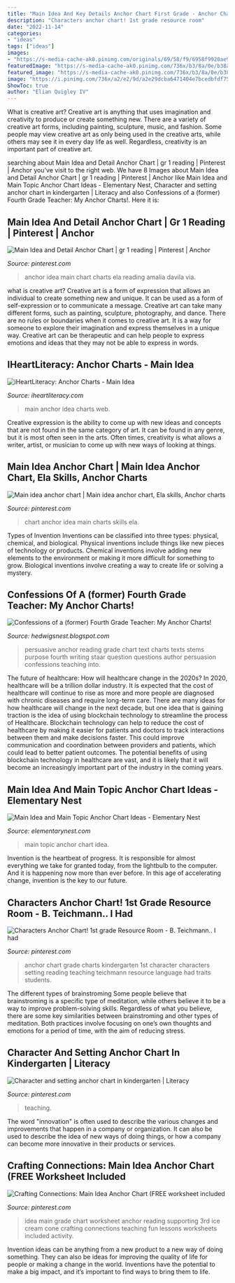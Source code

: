 ```yaml
---
title: "Main Idea And Key Details Anchor Chart First Grade - Anchor Chart Grade Charts Kindergarten 1st Character Characters Setting Reading Teaching Teichmann Resource Language Had Traits Students"
description: "Characters anchor chart! 1st grade resource room"
date: "2022-11-14"
categories:
- "ideas"
tags: ["ideas"]
images:
- "https://s-media-cache-ak0.pinimg.com/originals/69/58/f9/6958f9920ae901c8d580d46ae5a7443f.jpg"
featuredImage: "https://s-media-cache-ak0.pinimg.com/736x/b3/8a/0e/b38a0ef401758e513107af07f1676800.jpg"
featured_image: "https://s-media-cache-ak0.pinimg.com/736x/b3/8a/0e/b38a0ef401758e513107af07f1676800.jpg"
image: "https://i.pinimg.com/736x/a2/e2/9d/a2e29dcba6471404e7bcedbfdf755765--main-idea-anchor-chart.jpg"
ShowToc: true
author: "Elian Quigley IV"
---
```



What is creative art?
Creative art is anything that uses imagination and creativity to produce or create something new. There are a variety of creative art forms, including painting, sculpture, music, and fashion. Some people may view creative art as only being used in the creative arts, while others may see it in every day life as well. Regardless, creativity is an important part of creative art.

	

		
searching about Main Idea and Detail Anchor Chart | gr 1 reading | Pinterest | Anchor you've visit to the right web. We have 8 Images about Main Idea and Detail Anchor Chart | gr 1 reading | Pinterest | Anchor like Main Idea and Main Topic Anchor Chart Ideas - Elementary Nest, Character and setting anchor chart in kindergarten | Literacy and also Confessions of a (former) Fourth Grade Teacher: My Anchor Charts!. Here it is:
		
    
## Main Idea And Detail Anchor Chart | Gr 1 Reading | Pinterest | Anchor

<img loading=lazy src="https://s-media-cache-ak0.pinimg.com/736x/b3/8a/0e/b38a0ef401758e513107af07f1676800.jpg" onerror="this.onerror=null;this.src='https://tse2.mm.bing.net/th?id=OIP.B8Oj1kqkgZ1PcaCPvQoHiwHaJ3&amp;pid=15.1';" alt="Main Idea and Detail Anchor Chart | gr 1 reading | Pinterest | Anchor">

_Source: pinterest.com_

>anchor idea main chart charts ela reading amalia davila via. 

	

what is creative art?
Creative art is a form of expression that allows an individual to create something new and unique. It can be used as a form of self-expression or to communicate a message. Creative art can take many different forms, such as painting, sculpture, photography, and dance.
There are no rules or boundaries when it comes to creative art. It is a way for someone to explore their imagination and express themselves in a unique way. Creative art can be therapeutic and can help people to express emotions and ideas that they may not be able to express in words.

    
## IHeartLiteracy: Anchor Charts - Main Idea

<img loading=lazy src="https://3.bp.blogspot.com/-HBHC_z4WeX8/WnkaEF0f6MI/AAAAAAAA0so/0upFPqiCFIwohZGzQmxgrKBSrL57sSK_gCLcBGAs/s1600/Main%2BIdea.png" onerror="this.onerror=null;this.src='https://tse4.mm.bing.net/th?id=OIP.ERiJ3AlD_zRhOHmlXzm9UAHaLG&amp;pid=15.1';" alt="iHeartLiteracy: Anchor Charts - Main Idea">

_Source: iheartliteracy.com_

>main anchor idea charts web. 

	

Creative expression is the ability to come up with new ideas and concepts that are not found in the same category of art. It can be found in any genre, but it is most often seen in the arts. Often times, creativity is what allows a writer, artist, or musician to come up with new ways of looking at things.

    
## Main Idea Anchor Chart | Main Idea Anchor Chart, Ela Skills, Anchor Charts

<img loading=lazy src="https://i.pinimg.com/736x/a2/e2/9d/a2e29dcba6471404e7bcedbfdf755765--main-idea-anchor-chart.jpg" onerror="this.onerror=null;this.src='https://tse2.mm.bing.net/th?id=OIP.B1atxWog-TipnxuEF-QHWAHaJ3&amp;pid=15.1';" alt="Main idea anchor chart | Main idea anchor chart, Ela skills, Anchor charts">

_Source: pinterest.com_

>chart anchor idea main charts skills ela. 

	

Types of Invention
Inventions can be classified into three types: physical, chemical, and biological. Physical inventions include things like new pieces of technology or products. Chemical inventions involve adding new elements to the environment or making it more difficult for something to grow. Biological inventions involve creating a way to create life or solving a mystery.

    
## Confessions Of A (former) Fourth Grade Teacher: My Anchor Charts!

<img loading=lazy src="https://2.bp.blogspot.com/-XF_BWbnE9_M/T35BSm4lq8I/AAAAAAAAAVM/HTKYQ0x7upo/s1600/persuasive+texts+001.JPG" onerror="this.onerror=null;this.src='https://tse4.mm.bing.net/th?id=OIP.La_MMrkt6HJZkVPjXViyAQHaJ6&amp;pid=15.1';" alt="Confessions of a (former) Fourth Grade Teacher: My Anchor Charts!">

_Source: hedwigsnest.blogspot.com_

>persuasive anchor reading grade chart text charts texts stems purpose fourth writing staar question questions author persuasion confessions teaching into. 

	

The future of healthcare: How will healthcare change in the 2020s?
In 2020, healthcare will be a trillion dollar industry. It is expected that the cost of healthcare will continue to rise as more and more people are diagnosed with chronic diseases and require long-term care. There are many ideas for how healthcare will change in the next decade, but one idea that is gaining traction is the idea of using blockchain technology to streamline the process of Healthcare. Blockchain technology can help to reduce the cost of healthcare by making it easier for patients and doctors to track interactions between them and make decisions faster. This could improve communication and coordination between providers and patients, which could lead to better patient outcomes. The potential benefits of using blockchain technology in healthcare are vast, and it is likely that it will become an increasingly important part of the industry in the coming years.

    
## Main Idea And Main Topic Anchor Chart Ideas - Elementary Nest

<img loading=lazy src="http://elementarynest.com/wp-content/uploads/2019/01/Slide6.png" onerror="this.onerror=null;this.src='https://tse4.mm.bing.net/th?id=OIP.t47f9h0bGmj-EYRAXfYlnwHaJ4&amp;pid=15.1';" alt="Main Idea and Main Topic Anchor Chart Ideas - Elementary Nest">

_Source: elementarynest.com_

>main topic anchor chart idea. 

	

Invention is the heartbeat of progress. It is responsible for almost everything we take for granted today, from the lightbulb to the computer. And it is happening now more than ever before. In this age of accelerating change, invention is the key to our future.

    
## Characters Anchor Chart! 1st Grade Resource Room - B. Teichmann.. I Had

<img loading=lazy src="https://s-media-cache-ak0.pinimg.com/originals/69/58/f9/6958f9920ae901c8d580d46ae5a7443f.jpg" onerror="this.onerror=null;this.src='https://tse3.mm.bing.net/th?id=OIP.FQJP_QzVIqyTB5y3-Xl45QHaJ3&amp;pid=15.1';" alt="Characters Anchor Chart! 1st grade Resource Room - B. Teichmann.. I had">

_Source: pinterest.com_

>anchor chart grade charts kindergarten 1st character characters setting reading teaching teichmann resource language had traits students. 

	

The different types of brainstroming
Some people believe that brainstroming is a specific type of meditation, while others believe it to be a way to improve problem-solving skills. Regardless of what you believe, there are some key similarities between brainstroming and other types of meditation. Both practices involve focusing on one’s own thoughts and emotions for a period of time, with the aim of reducing stress.

    
## Character And Setting Anchor Chart In Kindergarten | Literacy

<img loading=lazy src="https://s-media-cache-ak0.pinimg.com/736x/b3/17/f7/b317f7c6822d9a1336c450dc193592be.jpg" onerror="this.onerror=null;this.src='https://tse3.mm.bing.net/th?id=OIP.DYtRLux3VUdanMGs4AgTRwHaJ3&amp;pid=15.1';" alt="Character and setting anchor chart in kindergarten | Literacy">

_Source: pinterest.com_

>teaching. 

	

The word "innovation" is often used to describe the various changes and improvements that happen in a company or organization. It can also be used to describe the idea of new ways of doing things, or how a company can become more innovative in their products or services.

    
## Crafting Connections: Main Idea Anchor Chart (FREE Worksheet Included

<img loading=lazy src="https://i.pinimg.com/736x/c3/d3/ca/c3d3ca22b60adb46f23c63b77c367964.jpg" onerror="this.onerror=null;this.src='https://tse3.mm.bing.net/th?id=OIP.qAZB5RURGQNr1T3Uy6x9BgHaJ4&amp;pid=15.1';" alt="Crafting Connections: Main Idea Anchor Chart (FREE worksheet included">

_Source: pinterest.com_

>idea main grade chart worksheet anchor reading supporting 3rd ice cream cone crafting connections teaching fun lessons worksheets included activity. 

	

Invention ideas can be anything from a new product to a new way of doing something. They can also be ideas for improving the quality of life for people or making a change in the world. Inventions have the potential to make a big impact, and it’s important to find ways to bring them to life.

